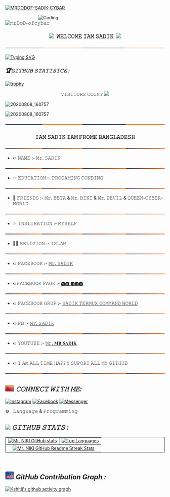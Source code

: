 [![MRDODOF-SADIK-CYBAR](https://media.licdn.com/dms/image/D563DAQFIJGy_J4EvYA/image-scale_191_1128/0/1666883668428?e=1675425600&v=beta&t=q5S0E-n5z-gDvzZPdOvK7oorksu-JESWk3DdbbvU2ss)](https://codegrills.in)

<img align="right" alt="Coding" width="400" src="https://media.tenor.com/rePDfDWO3XoAAAAd/hacking.gif">



<p align="left"> <img src="https://komarev.com/ghpvc/?username=𝚖𝚛𝙳𝚘𝙳-𝚘𝚏𝚌𝚢𝚋𝚊𝚛&label=Profile%20views&color=eb4d3d&style=flat-square" alt="𝚖𝚛𝙳𝚘𝙳-𝚘𝚏𝚌𝚢𝚋𝚊𝚛" /> </p>
</i></b></h3>
<h3 align="center">
  <img src="https://emoji.discord.st/emojis/768b108d-274f-4f44-a634-8477b16efce7.gif" width="25">
  &nbsp;𝚆𝙴𝙻𝙲𝙾𝙼𝙴 𝙸𝙰𝙼 𝚂𝙰𝙳𝙸𝙺&nbsp;
  <img src="https://emoji.discord.st/emojis/768b108d-274f-4f44-a634-8477b16efce7.gif" width="25">
</h3>
<img align="center" alt="line" src="https://github.com/DalpatRathore/dalpatrathore/blob/main/assets/images/line-1.svg">

[![Typing SVG](https://readme-typing-svg.herokuapp.com?color=%23F70B10&size=27&lines=𝙸+𝙰𝙼+𝙼𝚛.+𝚂𝙰𝙳𝙸𝙺;+𝙸𝚃'𝚜+𝙽𝙾𝚃+𝙰+𝙹𝚄𝚂𝚃+𝙽𝙰𝙼𝙴+𝙱𝚁𝙾;𝙸𝚃'𝚜+𝙰+𝙱𝚁𝙰𝙽𝙳;𝚃𝙷𝙰𝙽𝙺+𝚈𝙾𝚄+𝙴𝚅𝙴𝚁𝚈𝙾𝙽𝙴;𝙻𝙾𝚅e+𝚄+𝙰𝙻𝙻+𝙵𝚁𝙸𝙴𝙽𝙳𝚂)](https://git.io/typing-svg)

<h3><b><i>🏆𝙶𝙸𝚃𝙷𝚄𝙱 𝚂𝚃𝙰𝚃𝙸𝚂𝙸𝙲𝙴 :</i></b></h3>
<a href="https://github.com/𝚖𝚛𝙳𝚘𝙳-𝚘𝚏𝚌𝚢𝚋𝚊𝚛"><img title="trophy" src="https://github-profile-trophy.vercel.app/?username=𝚖𝚛𝙳𝚘𝙳-𝚘𝚏𝚌𝚢𝚋𝚊𝚛-Cyber&theme=monokai"></a>
</p>
<p align="center"> 
 𝚅𝙸𝚂𝙸𝚃𝙾𝚁𝚂 𝙲𝙾𝚄𝙽𝚃
 <img src="https://profile-counter.glitch.me/𝙼𝚁.𝙳𝙾𝙳-𝙾𝙵𝙲𝚈𝙱𝙰𝚁/count.svg" />
</p>

![20200808_160757](https://raw.githubusercontent.com/𝙼𝚁.𝙳𝙾𝙳-𝙾𝙵𝙲𝚈𝙱𝙰𝚁/𝙼𝚁.𝙳𝙾𝙳-𝙾𝙵𝙲𝚈𝙱𝙰𝚁/main/Screenshot_20221104_013930.jpg)

![20200808_160757](https://raw.githubusercontent.com/𝙼𝚁.𝙳𝙾𝙳-𝙾𝙵𝙲𝚈𝙱𝙰𝚁/𝙼𝚁.𝙳𝙾𝙳-𝙾𝙵𝙲𝚈𝙱𝙰𝚁/main/803a855baf7ab2eafe41a7dea3631ac9.jpg)

<img align="center" alt="line" src="https://github.com/DalpatRathore/dalpatrathore/blob/main/assets/images/line-1.svg">

<h3 align="center"> 𝙸𝙰𝙼 𝚂𝙰𝙳𝙸𝙺 𝙸𝙰𝙼 𝙵𝚁𝙾𝙼𝙴 𝙱𝙰𝙽𝙶𝙻𝙰𝙳𝙴𝚂𝙷</h3>

<img align="center" alt="line" src="https://github.com/DalpatRathore/dalpatrathore/blob/main/assets/images/line-2.svg">

- ➪ 𝙽𝙰𝙼𝙴 :- 𝙼𝚛. 𝚂𝙰𝙳𝙸𝙺

<img align="center" alt="line" src="https://github.com/DalpatRathore/dalpatrathore/blob/main/assets/images/line-2.svg">

- ☞︎︎︎ 𝙴𝙳𝚄𝙲𝙰𝚃𝙸𝙾𝙽 :- 𝙿𝚁𝙾𝙶𝙰𝙼𝙸𝙽𝙶 𝙲𝙾𝙽𝙳𝙸𝙽𝙶

<img align="center" alt="line" src="https://github.com/DalpatRathore/dalpatrathore/blob/main/assets/images/line-2.svg">

- 👬 𝙵𝚁𝙸𝙴𝙽𝙳𝚂 :- 𝙼𝚛. 𝙱𝙴𝚃𝙰 & 𝙼𝚛. 𝙱𝙸𝙺𝙸 & 𝙼𝚛. 𝙳𝙴𝚅𝙸𝙻 & 𝚀𝚄𝙴𝙴𝙽-𝙲𝚈𝙱𝙴𝚁-𝚆𝙾𝚁𝙻𝙳

<img align="center" alt="line" src="https://github.com/DalpatRathore/dalpatrathore/blob/main/assets/images/line-2.svg">

- ☞︎︎︎ 𝙸𝙽𝚂𝙻𝙸𝚁𝙰𝚃𝙸𝙾𝙽 :- 𝙼𝚈𝚂𝙴𝙻𝙵

<img align="center" alt="line" src="https://github.com/DalpatRathore/dalpatrathore/blob/main/assets/images/line-2.svg">

- 🤲🏻 𝚁𝙴𝙻𝙸𝙶𝙸𝙾𝙽 :- 𝙸𝚂𝙻𝙰𝙼

<img align="center" alt="line" src="https://github.com/DalpatRathore/dalpatrathore/blob/main/assets/images/line-2.svg">

- ➪ 𝙵𝙰𝙲𝙴𝙱𝙾𝙾𝙺 :- [𝙼𝚛. 𝚂𝙰𝙳𝙸𝙺](https://www.facebook.com/iloveusadiya)

<img align="center" alt="line" src="https://github.com/DalpatRathore/dalpatrathore/blob/main/assets/images/line-2.svg">

- ➪𝙵𝙰𝙲𝙴𝙱𝙾𝙾𝙺  𝙵𝙰𝙶𝙴 :- [🅜︎🅡︎ 🅓︎🅞︎🅓︎](https://www.facebook.com/MR.DOD1)

<img align="center" alt="line" src="https://github.com/DalpatRathore/dalpatrathore/blob/main/assets/images/line-2.svg">

- ➪ 𝙵𝙰𝙲𝙴𝙱𝙾𝙾𝙺 𝙶𝚁𝚄𝙿 :- [𝚂𝙰𝙳𝙸𝙺 𝚃𝙴𝚁𝙼𝚄𝚇 𝙲𝙾𝙼𝙼𝙰𝙽𝙳 𝚆𝙾𝚁𝙻𝙳](/)

<img align="center" alt="line" src="https://github.com/DalpatRathore/dalpatrathore/blob/main/assets/images/line-2.svg">

- ➪ 𝙵𝙱 :- [𝙼𝚛. 𝚂𝙰𝙳𝙸𝙺](https://www.facebook.com/iloveusadiya)

<img align="center" alt="line" src="https://github.com/DalpatRathore/dalpatrathore/blob/main/assets/images/line-2.svg">

- ➪ 𝚈𝙾𝚄𝚃𝚄𝙱𝙴 :- [𝙼𝚛. 𝐌𝐑 𝐒𝐀𝐃𝐈𝐊]()

<img align="center" alt="line" src="https://github.com/DalpatRathore/dalpatrathore/blob/main/assets/images/line-2.svg">

- ➪ 𝙸 𝙰𝙼 𝙰𝙻𝙻 𝚃𝙸𝙼𝙴 𝙷𝙰𝙿𝙿𝚈 𝚂𝚄𝙿𝙾𝚁𝚃 𝙰𝙻𝙻 𝙼𝚈 𝙶𝙸𝚃𝙷𝚄𝙱

<img align="center" alt="line" src="https://github.com/DalpatRathore/dalpatrathore/blob/main/assets/images/line-2.svg">

<h2><img width="28" src="https://github.com/DalpatRathore/dalpatrathore/blob/main/assets/icons/icon-contact.png" /><i> 𝙲𝙾𝙽𝙽𝙴𝙲𝚃 𝚆𝙸𝚃𝙷 𝙼𝙴:</i></h2>

[![Instagram](https://img.shields.io/badge/𝙵𝚊𝚌𝚎𝚋𝚘𝚘𝚔-red?style=for-the-badge&logo=Facebook)](https://www.facebook.com/iloveusadiya)
[![Facebook](https://img.shields.io/badge/𝙵𝚊𝚌𝚎𝚋𝚘𝚘𝚔-green?style=for-the-badge&logo=facebook)](https://www.facebook.com/iloveusadiya)
[![Messenger](https://img.shields.io/badge/𝙼𝙴𝚂𝚂𝙴𝙽𝙶𝙴𝚁-blue?style=for-the-badge&logo=messenger)](https://www.facebook.com/iloveusadiya)

 ⚙️ &nbsp; 𝙻𝚊𝚗𝚐𝚞𝚊𝚐𝚎 & 𝙿𝚛𝚘𝚐𝚛𝚊𝚖𝚖𝚒𝚗𝚐       


<h2> <img width="25" src="github.com/DalpatRathore/dalpatrathore/blob/main/assets/icons/icon-stats.png" /><i> 𝙶𝙸𝚃𝙷𝚄𝙱 𝚂𝚃𝙰𝚃𝚂 :</i></h2>

<table border="1">
  <tr>
    <td valign="top"><a href="https://github.com/𝙼𝚁.𝙳𝙾𝙳-𝙾𝙵𝙲𝚈𝙱𝙰𝚁/github-readme-stats"> <img src="https://github-readme-stats.vercel.app/api?username=𝙼𝚁.𝙳𝙾𝙳-𝙾𝙵𝙲𝚈𝙱𝙰𝚁&count_private=true&show_icons=true&icon_color=FFA500&title_color=f4791f&bg_color=0,03071e,0F2027,03071e&text_color=abcdef&border_radius=10" alt ="Mr. NIKI GitHub stats"/></td> </a>
    <td valign="top"> <a href="https://github.com/𝙼𝚁.𝙳𝙾𝙳-𝙾𝙵𝙲𝚈𝙱𝙰𝚁/github-readme-stats"> <img src="https://github-readme-stats.vercel.app/api/top-langs/?username=𝙼𝚁.𝙳𝙾𝙳-𝙾𝙵𝙲𝚈𝙱𝙰𝚁&layout=compact&langs_count=10" alt ="Top Languages"/></td>
    </a>
  </tr>
   <tr>
    <td colspan="2" align="center"> <a href="https://git.io/streak-stats"> <img src="http://github-readme-streak-stats.herokuapp.com?user=𝙼𝚁.𝙳𝙾𝙳-𝙾𝙵𝙲𝚈𝙱𝙰𝚁&hide_border=true&background=f6f8fa&stroke=001427&ring=e36414&fire=e36414&currStreakNum=03045e&sideNums=03045e&currStreakLabel=03045e&sideLabels=240046&dates=fb5607&date_format=j%20M%5B%20Y%5D" alt ="Mr. NIKI GitHub Readme Streak Stats"/> </a>  </td> 
    
  </tr>
</table>
<br>

<h2><img width="28" src="https://github.com/DalpatRathore/dalpatrathore/blob/main/assets/icons/icon-graph.png" /><i> GitHub Contribution Graph :</i></h2>

[![Kshitij's github activity graph](https://my-activity-graph-instance.herokuapp.com/graph?username=𝙼𝚁.𝙳𝙾𝙳-𝙾𝙵𝙲𝚈𝙱𝙰𝚁&theme=react-dark&area=true&hide_border=true)](https://github.com/𝙼𝚁.𝙳𝙾𝙳-𝙾𝙵𝙲𝚈𝙱𝙰𝚁/github-readme-activity-graph)


